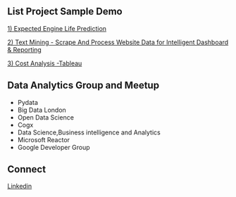## List Project Sample Demo 


[1) Expected Engine Life Prediction](https://app.powerbi.com/view?r=eyJrIjoiZjRhMjUzM2YtMmI4Ny00MTk2LWE5YzgtN2NjMGE4OTgzMzRmIiwidCI6IjgwMGM1M2Y1LWQwOWQtNGEyNC05NzY1LWVmYzFhMmNhYWMwNyJ9 )

[2) Text Mining - Scrape And Process Website Data for Intelligent Dashboard & Reporting ](https://app.powerbi.com/view?r=eyJrIjoiYzU1ZGYxZDgtZWViMC00Zjg2LWFmOWQtNjhiNGNiZjdlYjdmIiwidCI6IjgwMGM1M2Y1LWQwOWQtNGEyNC05NzY1LWVmYzFhMmNhYWMwNyJ9 )

[3) Cost Analysis -Tableau](https://public.tableau.com/profile/chi4714#!/vizhome/BridgeCostAnalysis_2/Dash_TotalCost )


## Data Analytics Group and Meetup

- Pydata
- Big Data London
- Open Data Science 
- Cogx 
- Data Science,Business intelligence and Analytics
- Microsoft Reactor
- Google Developer Group



## Connect


[ Linkedin ](https://uk.linkedin.com/in/chiogorikeomumu )

